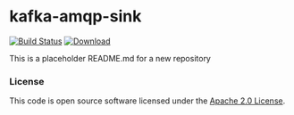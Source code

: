 
# kafka-amqp-sink

[![Build Status](https://travis-ci.org/hmrc/kafka-amqp-sink.svg?branch=master)](https://travis-ci.org/hmrc/kafka-amqp-sink) [ ![Download](https://api.bintray.com/packages/hmrc/releases/kafka-amqp-sink/images/download.svg) ](https://bintray.com/hmrc/releases/kafka-amqp-sink/_latestVersion)

This is a placeholder README.md for a new repository

### License

This code is open source software licensed under the [Apache 2.0 License]("http://www.apache.org/licenses/LICENSE-2.0.html").
    